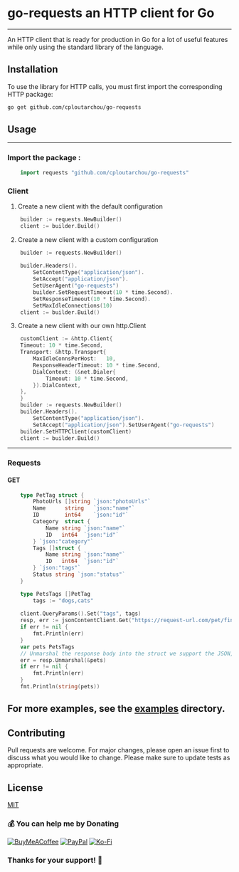 # go-requests an HTTP client for Go
_________

An HTTP client that is ready for production in Go for a lot of useful features while only using the standard library of the language.
## Installation
To use the library for HTTP calls, you must first import the corresponding HTTP package:
```bash
go get github.com/cploutarchou/go-requests
``` 
    
## Usage
________________________
### Import the package :

```go
    import requests "github.com/cploutarchou/go-requests"

```
### Client
1. Create a new client with the default configuration
```go
	builder := requests.NewBuilder()
	client := builder.Build()
```
2. Create a  new client with a custom configuration
```go
	builder := requests.NewBuilder()
	
	builder.Headers().
		SetContentType("application/json").
        SetAccept("application/json").
        SetUserAgent("go-requests")
        builder.SetRequestTimeout(10 * time.Second).
        SetResponseTimeout(10 * time.Second).
        SetMaxIdleConnections(10)
	client := builder.Build()
```
3. Create a new client with our own http.Client
```go
	customClient := &http.Client{
	Timeout: 10 * time.Second, 
	Transport: &http.Transport{
		MaxIdleConnsPerHost:   10, 
		ResponseHeaderTimeout: 10 * time.Second, 
		DialContext: (&net.Dialer{
			Timeout: 10 * time.Second,
		}).DialContext,
	},
	}
	builder := requests.NewBuilder()
	builder.Headers().
		SetContentType("application/json").
		SetAccept("application/json").SetUserAgent("go-requests")
	builder.SetHTTPClient(customClient)
	client := builder.Build()
```
____________________
### Requests
####  GET 
```go
    type PetTag struct {
	    PhotoUrls []string `json:"photoUrls"`
	    Name      string   `json:"name"`
	    ID        int64    `json:"id"`
	    Category  struct {
		    Name string `json:"name"`
		    ID   int64  `json:"id"`
	    } `json:"category"`
	    Tags []struct {
		    Name string `json:"name"`
		    ID   int64  `json:"id"`
	    } `json:"tags"`
	    Status string `json:"status"`
	}

	type PetsTags []PetTag
        tags := "dogs,cats"
	
	client.QueryParams().Set("tags", tags)
	resp, err := jsonContentClient.Get("https://request-url.com/pet/findByTags")
	if err != nil {
		fmt.Println(err)
	}
	var pets PetsTags
	// Unmarshal the response body into the struct we support the JSON, XML, YAML,Text formats
	err = resp.Unmarshal(&pets)
	if err != nil {
		fmt.Println(err)
	}
	fmt.Println(string(pets))
```

## For more examples, see the [examples](https://github.com/cploutarchou/go-requests/tree/master/examples) directory.

## Contributing
Pull requests are welcome. For major changes, please open an issue first to discuss what you would like to change.
Please make sure to update tests as appropriate.
## License
[MIT](https://github.com/cploutarchou/go-requests/blob/master/LICENSE)

### 💰 You can help me by Donating
[![BuyMeACoffee](https://img.shields.io/badge/Buy%20Me%20a%20Coffee-ffdd00?style=for-the-badge&logo=buy-me-a-coffee&logoColor=black)](https://www.buymeacoffee.com/cploutarchou) [![PayPal](https://img.shields.io/badge/PayPal-00457C?style=for-the-badge&logo=paypal&logoColor=white)](https://paypal.me/cploutarchou) [![Ko-Fi](https://img.shields.io/badge/Ko--fi-F16061?style=for-the-badge&logo=ko-fi&logoColor=white)](https://ko-fi.com/cploutarchou) 

### Thanks for your support! 🙏
